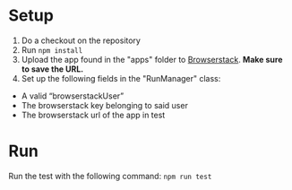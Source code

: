 # Setup
1. Do a checkout on the repository
2. Run `npm install`
3. Upload the app found in the "apps" folder to [Browserstack](https://www.browserstack.com/docs/app-automate/api-reference/appium/apps#upload-an-app). **Make sure to save the URL.**
4. Set up the following fields in the "RunManager" class:
-	A valid “browserstackUser”
-	The browserstack key belonging to said user
-	The browserstack url of the app in test

# Run
Run the test with the following command:
`npm run test`
